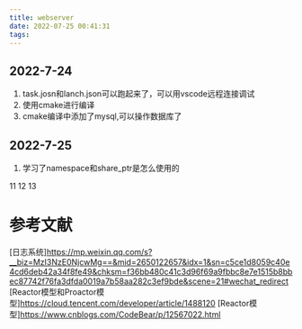 ```yaml
---
title: webserver
date: 2022-07-25 00:41:31
tags:
---
```



## 2022-7-24

1. task.josn和lanch.json可以跑起来了，可以用vscode远程连接调试
2. 使用cmake进行编译
3. cmake编译中添加了mysql,可以操作数据库了


## 2022-7-25

1. 学习了namespace和share_ptr是怎么使用的

11
12
13

# 参考文献

[日志系统]https://mp.weixin.qq.com/s?__biz=MzI3NzE0NjcwMg==&mid=2650122657&idx=1&sn=c5ce1d8059c40e4cd6deb42a34f8fe49&chksm=f36bb480c41c3d96f69a9fbbc8e7e1515b8bbec87742f76fa3dfda0019a7b58aa282c3ef9bde&scene=21#wechat_redirect
[Reactor模型和Proactor模型]https://cloud.tencent.com/developer/article/1488120
[Reactor模型]https://www.cnblogs.com/CodeBear/p/12567022.html

